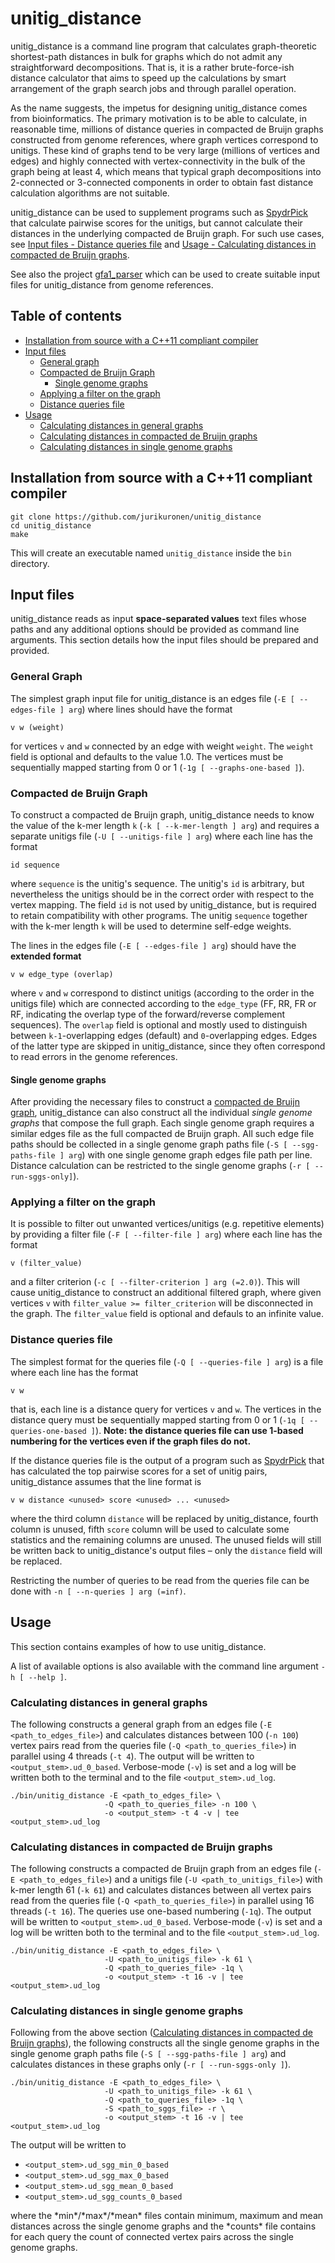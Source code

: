 # unitig_distance
unitig_distance is a command line program that calculates graph-theoretic shortest-path distances in bulk for graphs which do not admit any straightforward decompositions. That is, it is a rather brute-force-ish distance calculator that aims to speed up the calculations by smart arrangement of the graph search jobs and through parallel operation.

As the name suggests, the impetus for designing unitig_distance comes from bioinformatics. The primary motivation is to be able to calculate, in reasonable time, millions of distance queries in compacted de Bruijn graphs constructed from genome references, where graph vertices correspond to unitigs. These kind of graphs tend to be very large (millions of vertices and edges) and highly connected with vertex-connectivity in the bulk of the graph being at least 4, which means that typical graph decompositions into 2-connected or 3-connected components in order to obtain fast distance calculation algorithms are not suitable.

unitig_distance can be used to supplement programs such as [SpydrPick](https://github.com/santeripuranen/SpydrPick) that calculate pairwise scores for the unitigs, but cannot calculate their distances in the underlying compacted de Bruijn graph. For such use cases, see [Input files - Distance queries file](#distance-queries-file) and [Usage - Calculating distances in compacted de Bruijn graphs](#calculating-distances-in-compacted-de-bruijn-graphs).

See also the project [gfa1_parser](https://github.com/jurikuronen/gfa1_parser) which can be used to create suitable input files for unitig_distance from genome references.

## Table of contents

- [Installation from source with a C++11 compliant compiler](#installation-from-source-with-a-c11-compliant-compiler)
- [Input files](#input-files)
  - [General graph](#general-graph)
  - [Compacted de Bruijn Graph](#compacted-de-bruijn-graph)
    - [Single genome graphs](#single-genome-graphs)
  - [Applying a filter on the graph](#applying-a-filter-on-the-graph)
  - [Distance queries file](#distance-queries-file)
- [Usage](#usage)
  - [Calculating distances in general graphs](#calculating-distances-in-general-graphs)
  - [Calculating distances in compacted de Bruijn graphs](#calculating-distances-in-compacted-de-bruijn-graphs)
  - [Calculating distances in single genome graphs](#calculating-distances-in-single-genome-graphs)

## Installation from source with a C++11 compliant compiler
```
git clone https://github.com/jurikuronen/unitig_distance
cd unitig_distance
make
```
This will create an executable named `unitig_distance` inside the `bin` directory.

## Input files
unitig_distance reads as input **space-separated values** text files whose paths and any additional options should be provided as command line arguments. This section details how the input files should be prepared and provided.

### General Graph
The simplest graph input file for unitig_distance is an edges file (`-E [ --edges-file ] arg`) where lines should have the format
```
v w (weight)
```
for vertices `v` and `w` connected by an edge with weight `weight`. The `weight` field is optional and defaults to the value 1.0. The vertices must be sequentially mapped starting from 0 or 1 (`-1g [ --graphs-one-based ]`).

### Compacted de Bruijn Graph
To construct a compacted de Bruijn graph, unitig_distance needs to know the value of the k-mer length `k` (`-k [ --k-mer-length ] arg`) and requires a separate unitigs file (`-U [ --unitigs-file ] arg`) where each line has the format
```
id sequence
```
where `sequence` is the unitig's sequence. The unitig's `id` is arbitrary, but nevertheless the unitigs should be in the correct order with respect to the vertex mapping. The field `id` is not used by unitig_distance, but is required to retain compatibility with other programs. The unitig `sequence` together with the k-mer length `k` will be used to determine self-edge weights.

The lines in the edges file (`-E [ --edges-file ] arg`) should have the **extended format**
```
v w edge_type (overlap)
```
where `v` and `w` correspond to distinct unitigs (according to the order in the unitigs file) which are connected according to the `edge_type` (FF, RR, FR or RF, indicating the overlap type of the forward/reverse complement sequences). The `overlap` field is optional and mostly used to distinguish between `k-1`-overlapping edges (default) and `0`-overlapping edges. Edges of the latter type are skipped in unitig_distance, since they often correspond to read errors in the genome references.

#### Single genome graphs
After providing the necessary files to construct a [compacted de Bruijn graph](#compacted-de-bruijn-graph), unitig_distance can also construct all the individual *single genome graphs* that compose the full graph. Each single genome graph requires a similar edges file as the full compacted de Bruijn graph. All such edge file paths should be collected in a single genome graph paths file (`-S [ --sgg-paths-file ] arg`) with one single genome graph edges file path per line. Distance calculation can be restricted to the single genome graphs (`-r [ --run-sggs-only]`).

### Applying a filter on the graph
It is possible to filter out unwanted vertices/unitigs (e.g. repetitive elements) by providing a filter file (`-F [ --filter-file ] arg`) where each line has the format
```
v (filter_value)
```
and a filter criterion (`-c [ --filter-criterion ] arg (=2.0)`). This will cause unitig_distance to construct an additional filtered graph, where given vertices `v` with `filter_value >= filter_criterion` will be disconnected in the graph. The `filter_value` field is optional and defauls to an infinite value.

### Distance queries file
The simplest format for the queries file (`-Q [ --queries-file ] arg`) is a file where each line has the format
```
v w
```
that is, each line is a distance query for vertices `v` and `w`. The vertices in the distance query must be sequentially mapped starting from 0 or 1 (`-1q [ --queries-one-based ]`). **Note: the distance queries file can use 1-based numbering for the vertices even if the graph files do not.**

If the distance queries file is the output of a program such as [SpydrPick](https://github.com/santeripuranen/SpydrPick) that has calculated the top pairwise scores for a set of unitig pairs, unitig_distance assumes that the line format is
```
v w distance <unused> score <unused> ... <unused>
```
where the third column `distance` will be replaced by unitig_distance, fourth column is unused, fifth `score` column will be used to calculate some statistics and the remaining columns are unused. The unused fields will still be written back to unitig_distance's output files &ndash; only the `distance` field will be replaced.

Restricting the number of queries to be read from the queries file can be done with `-n [ --n-queries ] arg (=inf)`.

## Usage
This section contains examples of how to use unitig_distance. 

A list of available options is also available with the command line argument `-h [ --help ]`.

### Calculating distances in general graphs
The following constructs a general graph from an edges file (`-E <path_to_edges_file>`) and calculates distances between 100 (`-n 100`) vertex pairs read from the queries file (`-Q <path_to_queries_file>`) in parallel using 4 threads (`-t 4`). The output will be written to `<output_stem>.ud_0_based`. Verbose-mode (`-v`) is set and a log will be written both to the terminal and to the file `<output_stem>.ud_log`.
```
./bin/unitig_distance -E <path_to_edges_file> \
                     -Q <path_to_queries_file> -n 100 \
                     -o <output_stem> -t 4 -v | tee <output_stem>.ud_log
```

### Calculating distances in compacted de Bruijn graphs
The following constructs a compacted de Bruijn graph from an edges file (`-E <path_to_edges_file>`) and a unitigs file (`-U <path_to_unitigs_file>`) with k-mer length 61 (`-k 61`) and calculates distances between all vertex pairs read from the queries file (`-Q <path_to_queries_file>`) in parallel using 16 threads (`-t 16`). The queries use one-based numbering (`-1q`). The output will be written to `<output_stem>.ud_0_based`. Verbose-mode (`-v`) is set and a log will be written both to the terminal and to the file `<output_stem>.ud_log`.
```
./bin/unitig_distance -E <path_to_edges_file> \
                     -U <path_to_unitigs_file> -k 61 \
                     -Q <path_to_queries_file> -1q \
                     -o <output_stem> -t 16 -v | tee <output_stem>.ud_log
```

### Calculating distances in single genome graphs
Following from the above section ([Calculating distances in compacted de Bruijn graphs](#calculating-distances-in-compacted-de-bruijn-graphs)), the following constructs all the single genome graphs in the single genome graph paths file (`-S [ --sgg-paths-file ] arg`) and calculates distances in these graphs only (`-r [ --run-sggs-only ]`).
```
./bin/unitig_distance -E <path_to_edges_file> \
                     -U <path_to_unitigs_file> -k 61 \
                     -Q <path_to_queries_file> -1q \
                     -S <path_to_sggs_file> -r \
                     -o <output_stem> -t 16 -v | tee <output_stem>.ud_log
```
The output will be written to
- `<output_stem>.ud_sgg_min_0_based`
- `<output_stem>.ud_sgg_max_0_based`
- `<output_stem>.ud_sgg_mean_0_based`
- `<output_stem>.ud_sgg_counts_0_based`

where the \*min\*/\*max\*/\*mean\* files contain minimum, maximum and mean distances across the single genome graphs and the \*counts\* file contains for each query the count of connected vertex pairs across the single genome graphs.
